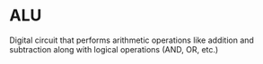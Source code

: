 # ALU

Digital circuit that performs arithmetic operations like addition and
subtraction along with logical operations (AND, OR, etc.)
